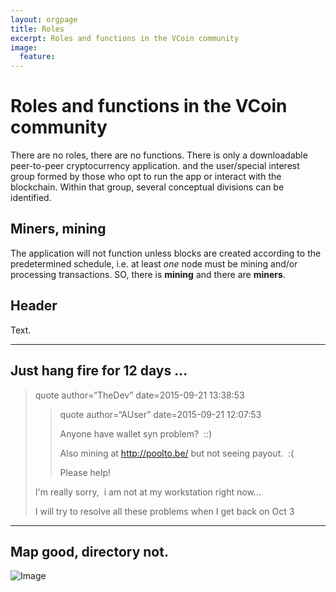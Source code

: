 ```yaml
---
layout: orgpage
title: Roles
excerpt: Roles and functions in the VCoin community
image:
  feature:
---
```


# Roles and functions in the VCoin community

There are no roles, there are no functions. There is only a downloadable peer-to-peer cryptocurrency application. and the user/special interest group formed by those who opt to run the app or interact with the blockchain. Within that group, several conceptual divisions can be identified.

## Miners, mining

The application will not function unless blocks are created according to the predetermined schedule, i.e. at least *one* node must be mining and/or processing transactions. SO, there is **mining** and there are **miners**.


## Header

Text.

---

## Just hang fire for 12 days ...

> quote author=“TheDev” date=2015-09-21 13:38:53
>
> >quote author=“AUser” date=2015-09-21 12:07:53
> >
> >Anyone have wallet syn problem?  ::)
> >
> >Also mining at http://poolto.be/ but not seeing payout.  :(
> >
> >Please help!
>
>I'm really sorry,  i am not at my workstation right now...
>
>I will try to resolve all these problems when I get back on Oct 3

---

## Map good, directory not.

![Image](/assets/images/graphics/bitnationteamdirectory.jpg)

